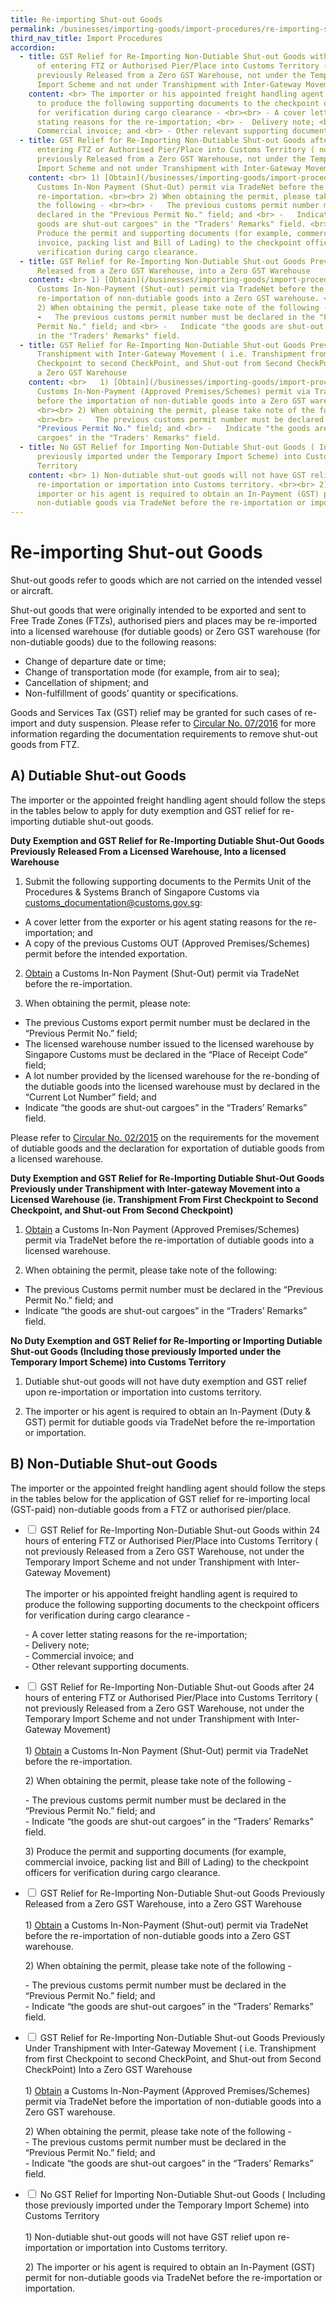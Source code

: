 ```yaml
---
title: Re-importing Shut-out Goods
permalink: /businesses/importing-goods/import-procedures/re-importing-shut-out-goods
third_nav_title: Import Procedures
accordion:
  - title: GST Relief for Re-Importing Non-Dutiable Shut-out Goods within 24 hours
      of entering FTZ or Authorised Pier/Place into Customs Territory ( not
      previously Released from a Zero GST Warehouse, not under the Temporary
      Import Scheme and not under Transhipment with Inter-Gateway Movement)
    content: <br> The importer or his appointed freight handling agent is required
      to produce the following supporting documents to the checkpoint officers
      for verification during cargo clearance - <br><br> - A cover letter
      stating reasons for the re-importation; <br> -  Delivery note; <br> -
      Commercial invoice; and <br> - Other relevant supporting documents.
  - title: GST Relief for Re-Importing Non-Dutiable Shut-out Goods after 24 hours of
      entering FTZ or Authorised Pier/Place into Customs Territory ( not
      previously Released from a Zero GST Warehouse, not under the Temporary
      Import Scheme and not under Transhipment with Inter-Gateway Movement)
    content: <br> 1) [Obtain](/businesses/importing-goods/import-procedures/) a
      Customs In-Non Payment (Shut-Out) permit via TradeNet before the
      re-importation. <br><br> 2) When obtaining the permit, please take note of
      the following - <br><br> -   The previous customs permit number must be
      declared in the "Previous Permit No." field; and <br> -   Indicate "the
      goods are shut-out cargoes" in the "Traders' Remarks" field. <br><br> 3)
      Produce the permit and supporting documents (for example, commercial
      invoice, packing list and Bill of Lading) to the checkpoint officers for
      verification during cargo clearance.
  - title: GST Relief for Re-Importing Non-Dutiable Shut-out Goods Previously
      Released from a Zero GST Warehouse, into a Zero GST Warehouse
    content: <br> 1) [Obtain](/businesses/importing-goods/import-procedures/) a
      Customs In-Non-Payment (Shut-out) permit via TradeNet before the
      re-importation of non-dutiable goods into a Zero GST warehouse. <br><br>
      2) When obtaining the permit, please take note of the following - <br><br>
      -   The previous customs permit number must be declared in the "Previous
      Permit No." field; and <br> -   Indicate "the goods are shut-out cargoes"
      in the "Traders' Remarks" field.
  - title: GST Relief for Re-Importing Non-Dutiable Shut-out Goods Previously Under
      Transhipment with Inter-Gateway Movement ( i.e. Transhipment from first
      Checkpoint to second CheckPoint, and Shut-out from Second CheckPoint) Into
      a Zero GST Warehouse
    content: <br>   1) [Obtain](/businesses/importing-goods/import-procedures/) a
      Customs In-Non-Payment (Approved Premises/Schemes) permit via TradeNet
      before the importation of non-dutiable goods into a Zero GST warehouse.
      <br><br> 2) When obtaining the permit, please take note of the following -
      <br><br> -   The previous customs permit number must be declared in the
      "Previous Permit No." field; and <br> -   Indicate "the goods are shut-out
      cargoes" in the "Traders' Remarks" field.
  - title: No GST Relief for Importing Non-Dutiable Shut-out Goods ( Including those
      previously imported under the Temporary Import Scheme) into Customs
      Territory
    content: <br> 1) Non-dutiable shut-out goods will not have GST relief upon
      re-importation or importation into Customs territory. <br><br> 2) The
      importer or his agent is required to obtain an In-Payment (GST) permit for
      non-dutiable goods via TradeNet before the re-importation or importation.
---
```

# Re-importing Shut-out Goods

Shut-out goods refer to goods which are not carried on the intended vessel or aircraft.

Shut-out goods that were originally intended to be exported and sent to Free Trade Zones (FTZs), authorised piers and places may be re-imported into a licensed warehouse (for dutiable goods) or Zero GST warehouse (for non-dutiable goods) due to the following reasons:

-   Change of departure date or time;
-   Change of transportation mode (for example, from air to sea);
-   Cancellation of shipment; and
-   Non-fulfillment of goods’ quantity or specifications.

Goods and Services Tax (GST) relief may be granted for such cases of re-import and duty suspension. Please refer to  [Circular No. 07/2016](/news-and-media/circulars/2016-04-26-Circular072016.pdf) for more information regarding the documentation requirements to remove shut-out goods from FTZ.

## A) Dutiable Shut-out Goods

The importer or the appointed freight handling agent should follow the steps in the tables below to apply for duty exemption and GST relief for re-importing dutiable shut-out goods.


**Duty Exemption and GST Relief for Re-Importing Dutiable Shut-Out Goods Previously Released From a Licensed Warehouse, Into a licensed Warehouse**

1) Submit the following supporting documents to the Permits Unit of the Procedures & Systems Branch of Singapore Customs via [customs_documentation@customs.gov.sg](mailto:customs_documentation@customs.gov.sg):

-   A cover letter from the exporter or his agent stating reasons for the re-importation; and
-   A copy of the previous Customs OUT (Approved Premises/Schemes) permit before the intended exportation.

2) [Obtain](/businesses/importing-goods/import-procedures/) a Customs In-Non Payment (Shut-Out) permit via TradeNet before the re-importation.

3) When obtaining the permit, please note:

-   The previous Customs export permit number must be declared in the “Previous Permit No.” field;
-   The licensed warehouse number issued to the licensed warehouse by Singapore Customs must be declared in the “Place of Receipt Code” field;
-   A lot number provided by the licensed warehouse for the re-bonding of the dutiable goods into the licensed warehouse must by declared in the “Current Lot Number” field; and
-   Indicate “the goods are shut-out cargoes” in the “Traders’ Remarks” field.

Please refer to  [Circular No. 02/2015](/news-and-media/circulars/2015-01-19-Circular022015.pdf) on the requirements for the movement of dutiable goods and the declaration for exportation of dutiable goods from a licensed warehouse.

**Duty Exemption and GST Relief for Re-Importing Dutiable Shut-Out Goods Previously under Transhipment with Inter-gateway Movement into a Licensed Warehouse (ie. Transhipment From First Checkpoint to Second Checkpoint, and Shut-out From Second Checkpoint)**

1) [Obtain](/businesses/importing-goods/import-procedures/) a Customs In-Non Payment (Approved Premises/Schemes) permit via TradeNet before the re-importation of dutiable goods into a licensed warehouse.

2) When obtaining the permit, please take note of the following:

-   The previous Customs permit number must be declared in the “Previous Permit No.” field; and
-   Indicate “the goods are shut-out cargoes” in the “Traders’ Remarks” field.

**No Duty Exemption and GST Relief for Re-Importing or Importing Dutiable Shut-out Goods (Including those previously Imported under the Temporary Import Scheme) into Customs Territory**

1) Dutiable shut-out goods will not have duty exemption and GST relief upon re-importation or importation into customs territory.

2) The importer or his agent is required to obtain an In-Payment (Duty & GST) permit for dutiable goods via TradeNet before the re-importation or importation.

## B) Non-Dutiable Shut-out Goods

The importer or the appointed freight handling agent should follow the steps in the tables below for the application of GST relief for re-importing local (GST-paid) non-dutiable goods from a FTZ or authorised pier/place.


<ul class="jekyllcodex_accordion">
  <li>
    <input type="checkbox" id="accordion1">
    <label for="accordion1">GST Relief for Re-Importing Non-Dutiable Shut-out Goods within 24 hours of entering FTZ or Authorised Pier/Place into Customs Territory ( not previously Released from a Zero GST Warehouse, not under the Temporary Import Scheme and not under Transhipment with Inter-Gateway Movement)</label>
    <div>
      <br>The importer or his appointed freight handling agent is required to produce the following supporting documents to the checkpoint officers for verification during cargo clearance -
		<p>- A cover letter stating reasons for the re-importation;
			<br>- Delivery note;
			<br>- Commercial invoice; and
			<br>- Other relevant supporting documents.</p>
    </div>
	</li>  
  <li>
    <input type="checkbox" id="accordion2">
    <label for="accordion2">GST Relief for Re-Importing Non-Dutiable Shut-out Goods after 24 hours of entering FTZ or Authorised Pier/Place into Customs Territory ( not previously Released from a Zero GST Warehouse, not under the Temporary Import Scheme and not under Transhipment with Inter-Gateway Movement)</label>
    <div>
      <br>1) <a href="https://www.imda.gov.sg/ProhibitedEquipment">Obtain</a> a Customs In-Non Payment (Shut-Out) permit via TradeNet before the re-importation.</p>
      <p>2) When obtaining the permit, please take note of the following -
				<p>- The previous customs permit number must be declared in the “Previous Permit No.” field; and
	<br>- Indicate “the goods are shut-out cargoes” in the “Traders’ Remarks” field.</p>
	<p>3) Produce the permit and supporting documents (for example, commercial invoice, packing list and Bill of Lading) to the checkpoint officers for verification during cargo clearance.</p>
    </div>
  </li>
  <li>
    <input type="checkbox" id="accordion3">
    <label for="accordion3">GST Relief for Re-Importing Non-Dutiable Shut-out Goods Previously Released from a Zero GST Warehouse, into a Zero GST Warehouse</label>
    <div>
      <br>1) <a href="https://www.customs.gov.sg/businesses/importing-goods/import-procedures/">Obtain</a>  a Customs In-Non-Payment (Shut-out) permit via TradeNet before the re-importation of non-dutiable goods into a Zero GST warehouse.</p>
	<p>2) When obtaining the permit, please take note of the following -
		<p>- The previous customs permit number must be declared in the “Previous Permit No.” field; and
			<br>- Indicate “the goods are shut-out cargoes” in the “Traders’ Remarks” field.</p>
    </div>
  </li>
  <li>
    <input type="checkbox" id="accordion4">
    <label for="accordion4">GST Relief for Re-Importing Non-Dutiable Shut-out Goods Previously Under Transhipment with Inter-Gateway Movement ( i.e. Transhipment from first Checkpoint to second CheckPoint, and Shut-out from Second CheckPoint) Into a Zero GST Warehouse</label>
    <div>
      <br>1) <a href="https://www.customs.gov.sg/businesses/importing-goods/import-procedures/">Obtain</a> a Customs In-Non-Payment (Approved Premises/Schemes) permit via TradeNet before the importation of non-dutiable goods into a Zero GST warehouse.</p>
	<p>2) When obtaining the permit, please take note of the following -
		<br>- The previous customs permit number must be declared in the “Previous Permit No.” field; and
		<br>- Indicate “the goods are shut-out cargoes” in the “Traders’ Remarks” field.</p>
    </div>
  </li>  
  <li>
    <input type="checkbox" id="accordion5">
    <label for="accordion5">No GST Relief for Importing Non-Dutiable Shut-out Goods ( Including those previously imported under the Temporary Import Scheme) into Customs Territory</label>
    <div>
			<br>1) Non-dutiable shut-out goods will not have GST relief upon re-importation or importation into Customs territory.</p>
	<p>2) The importer or his agent is required to obtain an In-Payment (GST) permit for non-dutiable goods via TradeNet before the re-importation or importation.</p>
    </div>
  </li>
</ul>